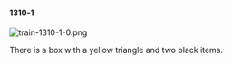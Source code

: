#### 1310-1
![train-1310-1-0.png](https://github.com/lil-lab/nlvr/raw/master/nlvr/train/images/73/train-1310-1-0.png "train-1310-1-0.png")

There is a box with a yellow triangle and two black items.